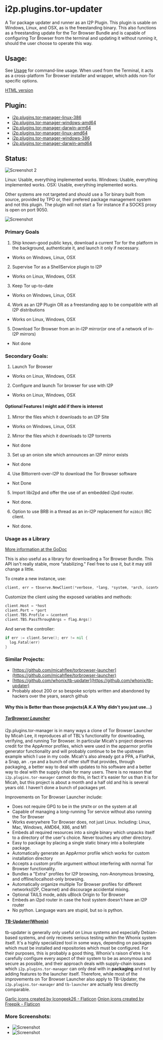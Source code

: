 # i2p.plugins.tor-updater

A Tor package updater and runner as an I2P Plugin. This plugin is
usable on Windows, Linux, and OSX, as is the freestanding binary.
This also functions as a freestanding update for the Tor Browser
Bundle and is capable of configuring Tor Browser from the terminal
and updating it without running it, should the user choose to operate
this way.

Usage:
------

See [Usage](USAGE.md) for command-line usage. When used from the Terminal,
it acts as a cross-platform Tor Browser installer and wrapper, which adds
non-Tor specific options.

[HTML version](usage.html)

Plugin:
-------

- [i2p.plugins.tor-manager-linux-386](i2p.plugins.tor-manager-linux-386.su3)
- [i2p.plugins.tor-manager-windows-amd64](i2p.plugins.tor-manager-windows-amd64.su3)
- [i2p.plugins.tor-manager-darwin-arm64](i2p.plugins.tor-manager-darwin-arm64.su3)
- [i2p.plugins.tor-manager-linux-amd64](i2p.plugins.tor-manager-linux-amd64.su3)
- [i2p.plugins.tor-manager-windows-386](i2p.plugins.tor-manager-windows-386.su3)
- [i2p.plugins.tor-manager-darwin-amd64](i2p.plugins.tor-manager-darwin-amd64.su3)

Status:
-------

![Screenshot 2](screenshot-console.png)

Linux: Usable, everything implemented works.
Windows: Usable, everything implemented works.
OSX: Usable, everything implemented works.

Other systems are not targeted and should use a Tor binary built from source,
provided by TPO or, their prefered package management system and not this plugin.
The plugin will not start a Tor instance if a SOCKS proxy is open on port 9050.

![Screenshot](screenshot-i2pbrowser.png)

### Primary Goals

1. Ship known-good public keys, download a current Tor for the platform in the background, authenticate it, and launch it only if necessary.
 - Works on Windows, Linux, OSX
2. Supervise Tor as a ShellService plugin to I2P
 - Works on Linux, Windows, OSX
3. Keep Tor up-to-date
 - Works on Windows, Linux, OSX
4. Work as an I2P Plugin OR as a freestanding app to be compatible with all I2P distributions
 - Works on Linux, Windows, OSX
5. Download Tor Browser from an in-I2P mirror(or one of a network of in-I2P mirrors)
 - Not done

### Secondary Goals:

1. Launch Tor Browser
 - Works on Linux, Windows, OSX
2. Configure and launch Tor browser for use with I2P
 - Works on Linux, Windows, OSX

#### Optional Features I might add if there is interest

1. Mirror the files which it downloads to an I2P Site
 - Works on Windows, Linux, OSX
2. Mirror the files which it downloads to I2P torrents
 - Not done
3. Set up an onion site which announces an I2P mirror exists
 - Not done
4. Use Bittorrent-over-I2P to download the Tor Browser software
 - Not Done
5. Import libi2pd and offer the use of an embedded i2pd router.
 - Not done.
6. Option to use BRB in a thread as an in-I2P replacement for `mibbit` IRC client.
 - Not done.

### Usage as a Library

[More information at the GoDoc](https://pkg.go.dev/i2pgit.org/idk/i2p.plugins.tor-manager)

This is also useful as a library for downloading a Tor Browser Bundle. This API
isn't really stable, more "stabilizing." Feel free to use it, but it may still
change a little.

To create a new instance, use:

``` Go
client, err = tbserve.NewClient(*verbose, *lang, *system, *arch, &content)
```

Customize the client using the exposed variables and methods:

``` Go
client.Host = *host
client.Port = *port
client.TBS.Profile = &content
client.TBS.PassThroughArgs = flag.Args()
```

And serve the controller:

``` Go
if err := client.Serve(); err != nil {
  log.Fatal(err)
}
```

### Similar Projects:

- [https://github.com/micahflee/torbrowser-launcher](https://github.com/micahflee/torbrowser-launcher)
- [https://github.com/whonix/tb-updater](https://github.com/whonix/tb-updater)
- Probably about 200 or so bespoke scripts written and abandoned by hackers over the years, search github

#### Why this is Better than those projects(A.K.A Why didn't you just use...)

##### [TorBrowser Launcher](https://github.com/micahfleee/torbrowser-launcher)

i2p.plugins.tor-manager is in many ways a clone of Tor Browser Launcher by Micah Lee,
it reproduces all of TBL's functionality for downloading, verifying, and running
Tor Browser. In particular Micah's project deserves credit for the AppArmor profiles,
which were used in the apparmor profile generator functionality and will probably
continue to be the upstream example which I use in my code. Micah's also already got
a PPA, a FlatPak, a Snap, an `.rpm` and a bunch of other stuff that provides, through
packaging, a better way to deal with updates to his software and a better way to deal
with the supply chain for many users. There is no reason that `i2p.plugins.tor-manager`
cannot do this, in fact it's easier for us than it is for Micah, but this project is
about a month and a half old and his is several years old. I haven't done a bunch of
packages yet.

Improvements on Tor Browser Launcher include:

 - Does not require GPG to be in the `$PATH` or on the system at all
 - Capable of managing a long-running Tor service without also running the Tor Browser
 - Works everywhere Tor Browser does, not just Linux. Including:
  Linux, Mac, Windows, AMD64, X86, and M1
 - Embeds all required resources into a single binary which unpacks itself to a directory
  of the user's choice. Never touches any other directory.
 - Easy to package by placing a single static binary into a boilerplate package.
 - Automatically generate an AppArmor profile which works for custom installation directory
 - Accepts a custom profile argument without interfering with normal Tor Browser
  functionality.
 - Bundles a "Extra" profiles for I2P browsing, non-Anonymous browsing, and
  offline/localhost-only browsing.
 - Automatically organize multiple Tor Browser profiles for different networks(I2P,
  Clearnet) and discourage accidental mixing.
 - Optional TAILS mode, adds uBlock Origin to Tor Browser
 - Embeds an i2pd router in case the host system doesn't have an I2P router
 - No python. Language wars are stupid, but so is python.

#### [TB-Updater(Whonix)](https://github.com/whonix/tb-updater)

tb-updater is generally only useful on Linux systems and especially Debian-based systems,
and only recieves serious testing within the Whonix system itself. It's a highly specialized
tool in some ways, depending on packages which must be installed and repositories which must
be configured. For their purposes, this is probably a good thing, Whonix's raison d'etre is
to carefully configure every aspect of their system to be as anonymous and secure as possible,
and their approach deals with supply-chain issues which `i2p.plugins.tor-manager` can only
deal with in **packaging** and not by adding features to the launcher itself. Therefore, while
most of the improvements on Tor Browser Launcher also apply to TB-Updater, the
`i2p.plugins.tor-manager` and `tb-launcher` are actually less directly comparable.

<a href="https://www.flaticon.com/free-icons/garlic" title="garlic icons">Garlic icons created by Icongeek26 - Flaticon</a>
<a href="https://www.flaticon.com/free-icons/onion" title="onion icons">Onion icons created by Freepik - Flaticon</a>

### More Screenshots:

- ![Screenshot](screenshot.png)
- ![Screenshot](screenshot-dark.png)
